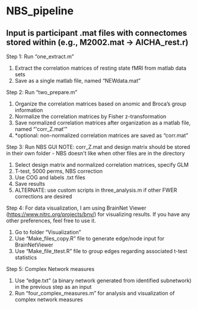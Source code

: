 # NBS_pipeline

## Input is participant .mat files with connectomes stored within (e.g., M2002.mat -> AICHA_rest.r)

Step 1: Run “one_extract.m”
1.	Extract the correlation matrices of resting state fMRI from matlab data sets
2.	Save as a single matlab file, named “NEWdata.mat”

Step 2: Run “two_prepare.m”
1.	Organize the correlation matrices based on anomic and Broca’s group information
2.	Normalize the correlation matrices by Fisher z-transformation
3.	Save normalized correlation matrices after organization as a matlab file, named “'corr_Z.mat'”
4.	*optional: non-normalized correlation matrices are saved as “corr.mat”

Step 3: Run NBS GUI
NOTE: corr_Z.mat and design matrix should be stored in their own folder - NBS doesn't like when other files are in the directory
1.	Select design matrix and normalized correlation matrices, specify GLM
2.	T-test, 5000 perms, NBS correction
3.	Use COG and labels .txt files
4.	Save results
5.	ALTERNATE: use custom scripts in three_analysis.m if other FWER corrections are desired

Step 4: For data visualization, I am using BrainNet Viewer (https://www.nitrc.org/projects/bnv/) for visualizing results. If you have any other preferences, feel free to use it.
1.	Go to folder “Visualization”
2.	Use “Make_files_copy.R” file to generate edge/node input for BrainNetViewer
3.	Use “Make_file_ttest.R” file to group edges regarding associated t-test statistics

Step 5: Complex Network measures
1.	Use “edge.txt” (a binary network generated from identified subnetwork) in the previous step as an input 
2.	Run “four_complex_measures.m” for analysis and visualization of complex network measures
